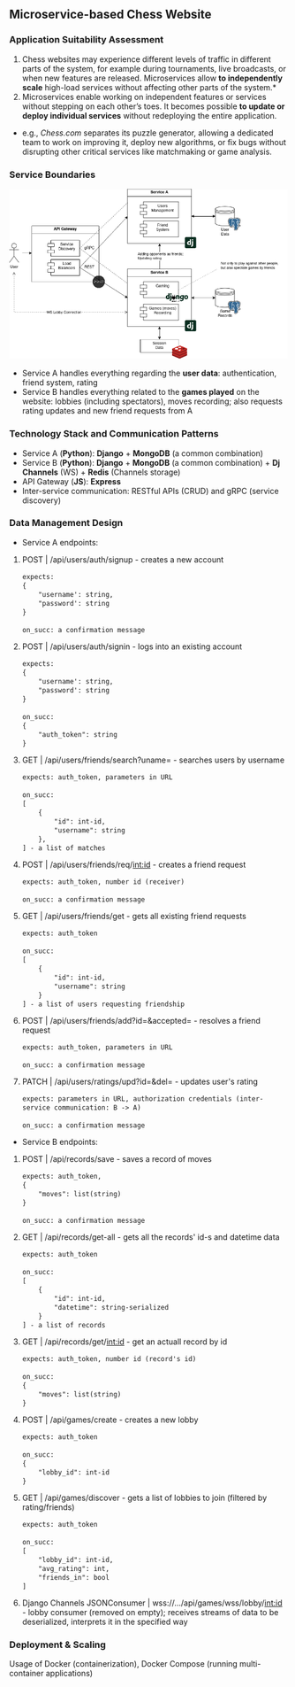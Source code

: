 ## Microservice-based Chess Website

### Application Suitability Assessment

1. Chess websites may experience different levels of traffic in different parts of the system, for example during tournaments, live broadcasts, or when new features are released. Microservices allow **to independently scale** high-load services without affecting other parts of the system.\*
2. Microservices enable working on independent features or services without stepping on each other’s toes. It becomes possible **to update or deploy individual services** without redeploying the entire application.

- e.g., _Chess.com_ separates its puzzle generator, allowing a dedicated team to work on improving it, deploy new algorithms, or fix bugs without disrupting other critical services like matchmaking or game analysis.

### Service Boundaries

![Architecture](./architecture.png)

- Service A handles everything regarding the **user data**: authentication, friend system, rating
- Service B handles everything related to the **games played** on the website: lobbies (including spectators), moves recording; also requests rating updates and new friend requests from A

### Technology Stack and Communication Patterns

- Service A (**Python**): **Django** + **MongoDB** (a common combination)
- Service B (**Python**): **Django** + **MongoDB** (a common combination) + **Dj Channels** (WS) + **Redis** (Channels storage)
- API Gateway (**JS**): **Express**
- Inter-service communication: RESTful APIs (CRUD) and gRPC (service discovery)

### Data Management Design

- Service A endpoints:

1.  POST | /api/users/auth/signup - creates a new account

        expects:
        {
            "username': string,
            "password': string
        }

        on_succ: a confirmation message

2.  POST | /api/users/auth/signin - logs into an existing account

        expects:
        {
            "username': string,
            "password': string
        }

        on_succ:
        {
            "auth_token": string
        }

4.  GET | /api/users/friends/search?uname= - searches users by username

        expects: auth_token, parameters in URL

        on_succ:
        [
            {
                "id": int-id,
                "username": string
            },
        ] - a list of matches

5.  POST | /api/users/friends/req/<int:id> - creates a friend request

        expects: auth_token, number id (receiver)

        on_succ: a confirmation message

6.  GET | /api/users/friends/get - gets all existing friend requests

        expects: auth_token

        on_succ:
        [
            {
                "id": int-id,
                "username": string
            }
        ] - a list of users requesting friendship

7.  POST | /api/users/friends/add?id=&accepted= - resolves a friend request

        expects: auth_token, parameters in URL

        on_succ: a confirmation message

8.  PATCH | /api/users/ratings/upd?id=&del= - updates user's rating

        expects: parameters in URL, authorization credentials (inter-service communication: B -> A)

        on_succ: a confirmation message

- Service B endpoints:

1.  POST | /api/records/save - saves a record of moves

        expects: auth_token,
        {
            "moves": list(string)
        }

        on_succ: a confirmation message

2.  GET | /api/records/get-all - gets all the records' id-s and datetime data

        expects: auth_token

        on_succ:
        [
            {
                "id": int-id,
                "datetime": string-serialized
            }
        ] - a list of records

3.  GET | /api/records/get/<int:id> - get an actuall record by id

        expects: auth_token, number id (record's id)

        on_succ:
        {
            "moves": list(string)
        }

4.  POST | /api/games/create - creates a new lobby

        expects: auth_token

        on_succ:
        {
            "lobby_id": int-id
        }

5.  GET | /api/games/discover - gets a list of lobbies to join (filtered by rating/friends)

        expects: auth_token

        on_succ:
        [
            "lobby_id": int-id,
            "avg_rating": int,
            "friends_in": bool
        ]

6.  Django Channels JSONConsumer | wss://.../api/games/wss/lobby/<int:id> - lobby consumer (removed on empty); receives streams of data to be deserialized, interprets it in the specified way

### Deployment & Scaling

Usage of Docker (containerization), Docker Compose (running multi-container applications)
